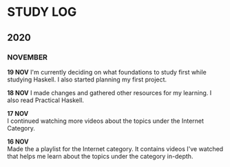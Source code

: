 # STUDY LOG

## 2020

### NOVEMBER

**19 NOV**
I'm currently deciding on what foundations to study first while studying Haskell. I also started planning my first project.

**18 NOV**
I made changes and gathered other resources for my learning. I also read Practical Haskell.

**17 NOV** \
I continued watching more videos about the topics under the Internet Category.

**16 NOV** \
Made the a playlist for the Internet category. It contains videos I've watched that helps me learn about the topics under the category in-depth.
